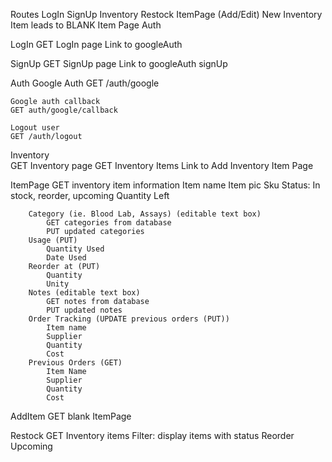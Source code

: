 Routes
    LogIn
    SignUp
    Inventory
    Restock
    ItemPage (Add/Edit)
    New Inventory Item leads to BLANK Item Page
    Auth

LogIn
    GET LogIn page
    Link to googleAuth

SignUp
    GET SignUp page
    Link to googleAuth signUp

Auth
    Google Auth
    GET /auth/google

    Google auth callback 
    GET auth/google/callback

    Logout user
    GET /auth/logout

Inventory  
    GET Inventory page
    GET Inventory Items
    Link to Add Inventory Item Page

ItemPage
    GET inventory item information
        Item name
        Item pic
        Sku
        Status: In stock, reorder, upcoming
        Quantity Left

        Category (ie. Blood Lab, Assays) (editable text box)
            GET categories from database
            PUT updated categories 
        Usage (PUT)
            Quantity Used
            Date Used
        Reorder at (PUT)
            Quantity
            Unity
        Notes (editable text box)
            GET notes from database
            PUT updated notes
        Order Tracking (UPDATE previous orders (PUT))
            Item name
            Supplier
            Quantity
            Cost
        Previous Orders (GET)
            Item Name
            Supplier
            Quantity
            Cost

AddItem
    GET blank ItemPage


Restock
    GET Inventory items
        Filter: display items with status
            Reorder
            Upcoming